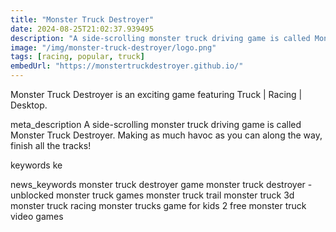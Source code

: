 ```yaml
---
title: "Monster Truck Destroyer"
date: 2024-08-25T21:02:37.939495
description: "A side-scrolling monster truck driving game is called Monster Truck Destroyer. Making as much havoc as you can along the way, finish all the tracks!"
image: "/img/monster-truck-destroyer/logo.png"
tags: [racing, popular, truck]
embedUrl: "https://monstertruckdestroyer.github.io/"
---
```


Monster Truck Destroyer is an exciting game featuring Truck | Racing | Desktop.

meta_description
A side-scrolling monster truck driving game is called Monster Truck Destroyer. Making as much havoc as you can along the way, finish all the tracks!


keywords
ke


news_keywords
monster truck destroyer game monster truck destroyer - unblocked monster truck games monster truck trail monster truck 3d monster truck racing monster trucks game for kids 2 free monster truck video games
